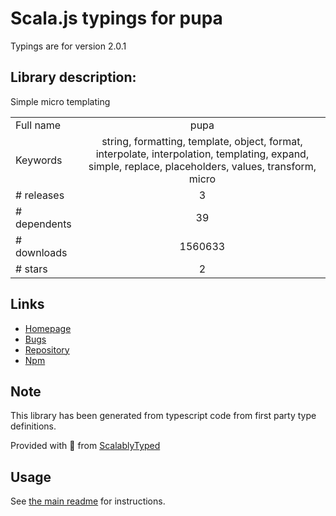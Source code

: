 
# Scala.js typings for pupa

Typings are for version 2.0.1

## Library description:
Simple micro templating

|                    |                 |
| ------------------ | :-------------: |
| Full name          | pupa |
| Keywords           | string, formatting, template, object, format, interpolate, interpolation, templating, expand, simple, replace, placeholders, values, transform, micro |
| # releases         | 3 |
| # dependents       | 39 |
| # downloads        | 1560633 |
| # stars            | 2 |

## Links
- [Homepage](https://github.com/sindresorhus/pupa#readme)
- [Bugs](https://github.com/sindresorhus/pupa/issues)
- [Repository](https://github.com/sindresorhus/pupa)
- [Npm](https://www.npmjs.com/package/pupa)
    


## Note
This library has been generated from typescript code from first party type definitions.

Provided with :purple_heart: from [ScalablyTyped](https://github.com/oyvindberg/ScalablyTyped)

## Usage
See [the main readme](../../readme.md) for instructions.


